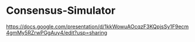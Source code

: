 # Consensus-Simulator
https://docs.google.com/presentation/d/1kkWowuAOcqzF3KQpjsSy1F9ecm4gmMy5RZrwPGgAuy4/edit?usp=sharing
